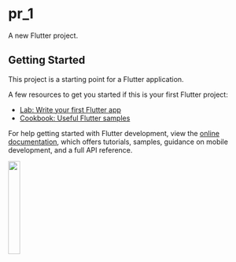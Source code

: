 # pr_1

A new Flutter project.

## Getting Started

This project is a starting point for a Flutter application.

A few resources to get you started if this is your first Flutter project:

- [Lab: Write your first Flutter app](https://docs.flutter.dev/get-started/codelab)
- [Cookbook: Useful Flutter samples](https://docs.flutter.dev/cookbook)

For help getting started with Flutter development, view the
[online documentation](https://docs.flutter.dev/), which offers tutorials,
samples, guidance on mobile development, and a full API reference.

<p>
<img src= "https://github.com/Meshva30/pr_1/assets/136339359/3a03026e-bb75-4248-87a6-ac505079e325"width=22% heigh=35%>
</p>
